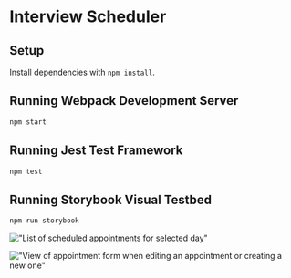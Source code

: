 # Interview Scheduler

## Setup

Install dependencies with `npm install`.

## Running Webpack Development Server

```sh
npm start
```

## Running Jest Test Framework

```sh
npm test
```

## Running Storybook Visual Testbed

```sh
npm run storybook
```
!["List of scheduled appointments for selected day"]("https://github.com/sharifhashim/scheduler/blob/master/docs/List-Interviews.png?raw=true")

!["View of appointment form when editing an appointment or creating a new one"]("https://github.com/sharifhashim/scheduler/blob/master/docs/appointment-form.png?raw=true")